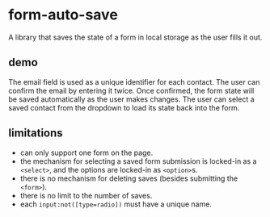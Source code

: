 # form-auto-save

A library that saves the state of a form in local storage as the user fills it out. 

## demo

The email field is used as a unique identifier for each contact. The user can confirm the email by entering it twice. Once
confirmed, the form state will be saved automatically as the user makes changes. The user can select a saved contact from the dropdown to load its state back into the form.

## limitations

- can only support one form on the page.
- the mechanism for selecting a saved form submission is locked-in as a `<select>`, and the options are locked-in as `<option>`s.
- there is no mechanism for deleting saves (besides submitting the `<form>`).
- there is no limit to the number of saves.
- each `input:not([type=radio])` must have a unique name.